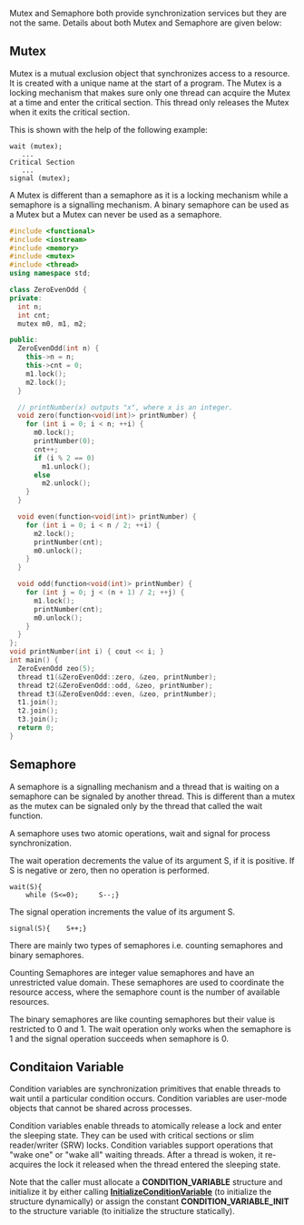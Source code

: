 Mutex and Semaphore both provide synchronization services but they are not the same. Details about
both Mutex and Semaphore are given below:

## Mutex

Mutex is a mutual exclusion object that synchronizes access to a resource. It is created with a
unique name at the start of a program. The Mutex is a locking mechanism that makes sure only one
thread can acquire the Mutex at a time and enter the critical section. This thread only releases the
Mutex when it exits the critical section.

This is shown with the help of the following example:

```
wait (mutex);
   ...
Critical Section
   ...
signal (mutex);
```

A Mutex is different than a semaphore as it is a locking mechanism while a semaphore is a signalling
mechanism. A binary semaphore can be used as a Mutex but a Mutex can never be used as a semaphore.

```cpp
#include <functional>
#include <iostream>
#include <memory>
#include <mutex>
#include <thread>
using namespace std;

class ZeroEvenOdd {
private:
  int n;
  int cnt;
  mutex m0, m1, m2;

public:
  ZeroEvenOdd(int n) {
    this->n = n;
    this->cnt = 0;
    m1.lock();
    m2.lock();
  }

  // printNumber(x) outputs "x", where x is an integer.
  void zero(function<void(int)> printNumber) {
    for (int i = 0; i < n; ++i) {
      m0.lock();
      printNumber(0);
      cnt++;
      if (i % 2 == 0)
        m1.unlock();
      else
        m2.unlock();
    }
  }

  void even(function<void(int)> printNumber) {
    for (int i = 0; i < n / 2; ++i) {
      m2.lock();
      printNumber(cnt);
      m0.unlock();
    }
  }

  void odd(function<void(int)> printNumber) {
    for (int j = 0; j < (n + 1) / 2; ++j) {
      m1.lock();
      printNumber(cnt);
      m0.unlock();
    }
  }
};
void printNumber(int i) { cout << i; }
int main() {
  ZeroEvenOdd zeo(5);
  thread t1(&ZeroEvenOdd::zero, &zeo, printNumber);
  thread t2(&ZeroEvenOdd::odd, &zeo, printNumber);
  thread t3(&ZeroEvenOdd::even, &zeo, printNumber);
  t1.join();
  t2.join();
  t3.join();
  return 0;
}
```

## Semaphore

A semaphore is a signalling mechanism and a thread that is waiting on a semaphore can be signaled by
another thread. This is different than a mutex as the mutex can be signaled only by the thread that
called the wait function.

A semaphore uses two atomic operations, wait and signal for process synchronization.

The wait operation decrements the value of its argument S, if it is positive. If S is negative or
zero, then no operation is performed.

```
wait(S){
    while (S<=0);     S--;}
```

The signal operation increments the value of its argument S.

```
signal(S){    S++;}
```

There are mainly two types of semaphores i.e. counting semaphores and binary semaphores.

Counting Semaphores are integer value semaphores and have an unrestricted value domain. These
semaphores are used to coordinate the resource access, where the semaphore count is the number of
available resources.

The binary semaphores are like counting semaphores but their value is restricted to 0 and 1. The
wait operation only works when the semaphore is 1 and the signal operation succeeds when semaphore
is 0.

## Conditaion Variable

Condition variables are synchronization primitives that enable threads to wait until a particular
condition occurs. Condition variables are user-mode objects that cannot be shared across processes.

Condition variables enable threads to atomically release a lock and enter the sleeping state. They
can be used with critical sections or slim reader/writer (SRW) locks. Condition variables support
operations that "wake one" or "wake all" waiting threads. After a thread is woken, it re-acquires
the lock it released when the thread entered the sleeping state.

Note that the caller must allocate a **CONDITION_VARIABLE** structure and initialize it by either
calling
[**InitializeConditionVariable**](https://docs.microsoft.com/en-us/windows/win32/api/synchapi/nf-synchapi-initializeconditionvariable)
(to initialize the structure dynamically) or assign the constant **CONDITION_VARIABLE_INIT** to the
structure variable (to initialize the structure statically).
